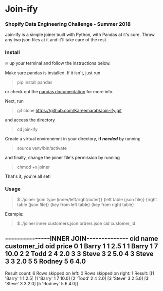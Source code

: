 # Join-ify
### Shopify Data Engineering Challenge - Summer 2018

Join-ify is a simple joiner built with Python, with Pandas at it's core. Throw any two json files at it and it'll take care of the rest.

### Install
🔥 up your terminal and follow the instructions below.

Make sure pandas is installed. If it isn't, just run
> pip install pandas

or check out the [pandas documentation](https://pandas.pydata.org/getpandas.html) for more info.

Next, run
> git clone https://github.com/Kareemarab/Join-ify.git

and access the directory
> cd join-ify

Create a virtual environemnt in your directory, **if _needed_** by running
> source venv/bin/activate

and finally, change the joiner file's permission by running
> chmod +x joiner

That's it, you're all set!

### Usage
> $ ./joiner {join type (inner/left/right/outer)} {left table (json file)} {right table (json file)} {key from left table} {key from right table}

Example:
> $ ./joiner inner customers.json orders.json cid customer_id

>
---------------INNER JOIN--------------
   cid    name  customer_id  oid  price
0    1   Barry            1    1    2.5
1    1   Barry            1    7   10.0
2    2    Todd            2    4    2.0
3    3   Steve            3    2    5.0
4    3   Steve            3    3    2.0
5    5  Rodney            5    6    4.0
---------------------------------------
Result count:  6
Rows skipped on left:  0
Rows skipped on right:  1
Result: 
 [[1 'Barry' 1 1 2.5]
 [1 'Barry' 1 7 10.0]
 [2 'Todd' 2 4 2.0]
 [3 'Steve' 3 2 5.0]
 [3 'Steve' 3 3 2.0]
 [5 'Rodney' 5 6 4.0]]



